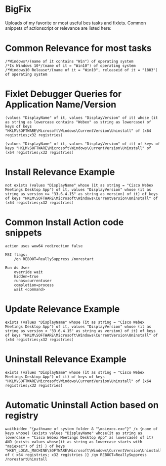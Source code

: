 # BigFix

Uploads of my favorite or most useful bes tasks and fixlets. Common snippets of actionscript or relevance are listed here:

# Common Relevance for most tasks
```
/*Windows*/(name of it contains "Win") of operating system
/*Is Windows 10*/(name of it = "Win10") of operating system
/*Windows10 Release*/(name of it = "Win10", releaseid of it = "1803") of operating system
```
# Fixlet Debugger Queries for Application Name/Version
```
(values "DisplayName" of it, values "DisplayVersion" of it) whose (it as string as lowercase contains "Webex" as string as lowercase) of keys of keys "HKLM\SOFTWARE\Microsoft\Windows\CurrentVersion\Uninstall" of (x64 registries;x32 registries)

(values "DisplayName" of it, values "DisplayVersion" of it) of keys of keys "HKLM\SOFTWARE\Microsoft\Windows\CurrentVersion\Uninstall" of (x64 registries;x32 registries)
```
# Install Relevance Example
```
not exists (values "DisplayName" whose (it as string = "Cisco Webex Meetings Desktop App") of it, values "DisplayVersion" whose (it as string as version >= "33.6.4.15" as string as version) of it) of keys of keys "HKLM\SOFTWARE\Microsoft\Windows\CurrentVersion\Uninstall" of (x64 registries;x32 registries)
```
# Common Install Action code snippets
```
action uses wow64 redirection false

MSI flags:
	/qn REBOOT=ReallySuppress /norestart

Run As User
	override wait
	hidden=true
	runas=currentuser
	completion=process
	wait <command>
```
# Update Relevance Example
```
exists (values "DisplayName" whose (it as string = "Cisco Webex Meetings Desktop App") of it, values "DisplayVersion" whose (it as string as version < "33.6.4.15" as string as version) of it) of keys of keys "HKLM\SOFTWARE\Microsoft\Windows\CurrentVersion\Uninstall" of (x64 registries;x32 registries)
```
# Uninstall Relevance Example
```
exists (values "DisplayName" whose (it as string = "Cisco Webex Meetings Desktop App") of it) of keys of keys "HKLM\SOFTWARE\Microsoft\Windows\CurrentVersion\Uninstall" of (x64 registries;x32 registries)
```
# Automatic Uninstall Action based on registry
```
waithidden "{pathname of system folder & "\msiexec.exe"}" /x {name of keys whose( (exists values "DisplayName" whose(it as string as lowercase = "Cisco Webex Meetings Desktop App" as lowercase) of it) AND (exists values whose(it as string as lowercase starts with "msiexec") of it) ) of keys "HKEY_LOCAL_MACHINE\SOFTWARE\Microsoft\Windows\CurrentVersion\Uninstall" of ( x64 registries; x32 registries )} /qn REBOOT=ReallySuppress /norestartUninstall
```
